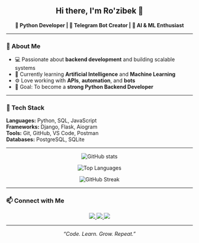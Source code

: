 <h2 align="center">Hi there, I'm Ro'zibek 👋</h2>

<p align="center">
  <b>🐍 Python Developer | 🤖 Telegram Bot Creator | 🌱 AI & ML Enthusiast</b>
</p>

---

### 🚀 About Me
- 💻 Passionate about **backend development** and building scalable systems  
- 🧠 Currently learning **Artificial Intelligence** and **Machine Learning**  
- ⚙️ Love working with **APIs**, **automation**, and **bots**  
- 🎯 Goal: To become a **strong Python Backend Developer**

---

### 🧩 Tech Stack
**Languages:** Python, SQL, JavaScript  
**Frameworks:** Django, Flask, Aiogram  
**Tools:** Git, GitHub, VS Code, Postman  
**Databases:** PostgreSQL, SQLite  

---

<p align="center">
  <img src="https://github-readme-stats.vercel.app/api?username=rashidovdev1&show_icons=true&theme=tokyonight&card_width=800" alt="GitHub stats"/>
</p>

<p align="center">
  <img src="https://github-readme-stats.vercel.app/api/top-langs/?username=rashidovdev1&layout=compact&theme=tokyonight&card_width=800&langs_count=6" alt="Top Languages"/>
</p>

<p align="center">
  <img src="https://github-readme-streak-stats.herokuapp.com/?user=rashidovdev1&theme=tokyonight&card_width=800" alt="GitHub Streak"/>
</p>

---

### 📫 Connect with Me
<p align="center">
  <a href="https://t.me/tezzro">
    <img src="https://img.shields.io/badge/Telegram-2CA5E0?style=for-the-badge&logo=telegram&logoColor=white" />
  </a>
  <a href="mailto:rashidovdevv@gmail.com">
    <img src="https://img.shields.io/badge/Email-D14836?style=for-the-badge&logo=gmail&logoColor=white" />
  </a>
  <a href="https://t.me/Rashidovdev">
    <img src="https://img.shields.io/badge/Channel-2CA5E0?style=for-the-badge&logo=telegram&logoColor=white" />
  </a>
</p>

---

<p align="center">
  <i>“Code. Learn. Grow. Repeat.”</i>
</p>
